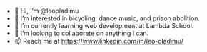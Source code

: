 - 👋 Hi, I’m @leooladimu
- 👀 I’m interested in bicycling, dance music, and prison abolition.
- 🌱 I’m currently learning web development at Lambda School.
- 💞️ I’m looking to collaborate on anything I can. 
- 📫 Reach me at https://www.linkedin.com/in/leo-oladimu/

<!---
leooladimu/leooladimu is a ✨ special ✨ repository because its `README.md` (this file) appears on your GitHub profile.
You can click the Preview link to take a look at your changes.
--->
